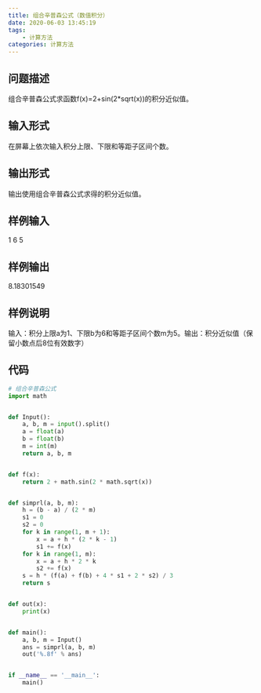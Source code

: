 ```yaml
---
title: 组合辛普森公式（数值积分）
date: 2020-06-03 13:45:19
tags:
	- 计算方法
categories: 计算方法
---
```


## 问题描述

组合辛普森公式求函数f(x)=2+sin(2*sqrt(x))的积分近似值。

<!-- more -->

## 输入形式

在屏幕上依次输入积分上限、下限和等距子区间个数。

## 输出形式

输出使用组合辛普森公式求得的积分近似值。

## 样例输入

1 6 5

## 样例输出

8.18301549

## 样例说明

输入：积分上限a为1、下限b为6和等距子区间个数m为5。输出：积分近似值（保留小数点后8位有效数字）

## 代码

```python
# 组合辛普森公式
import math


def Input():
    a, b, m = input().split()
    a = float(a)
    b = float(b)
    m = int(m)
    return a, b, m


def f(x):
    return 2 + math.sin(2 * math.sqrt(x))


def simprl(a, b, m):
    h = (b - a) / (2 * m)
    s1 = 0
    s2 = 0
    for k in range(1, m + 1):
        x = a + h * (2 * k - 1)
        s1 += f(x)
    for k in range(1, m):
        x = a + h * 2 * k
        s2 += f(x)
    s = h * (f(a) + f(b) + 4 * s1 + 2 * s2) / 3
    return s


def out(x):
    print(x)


def main():
    a, b, m = Input()
    ans = simprl(a, b, m)
    out('%.8f' % ans)


if __name__ == '__main__':
    main()
```

